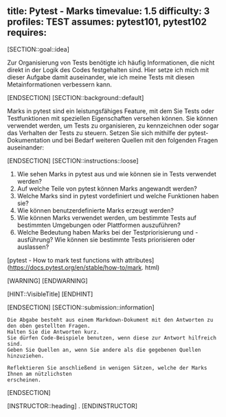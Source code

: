 title: Pytest - Marks
timevalue: 1.5
difficulty: 3
profiles: TEST
assumes: pytest101, pytest102
requires:
---
[SECTION::goal::idea]

Zur Organisierung von Tests benötigte ich häufig Informationen, die nicht direkt in der Logik
des Codes festgehalten sind.
Hier setze ich mich mit dieser Aufgabe damit auseinander, wie ich meine Tests mit diesen Metainformationen
verbessern kann.

[ENDSECTION]
[SECTION::background::default]

Marks in pytest sind ein leistungsfähiges Feature, mit dem Sie Tests oder Testfunktionen mit
speziellen Eigenschaften versehen können.
Sie können verwendet werden, um Tests zu organisieren, zu kennzeichnen oder sogar das Verhalten
der Tests zu steuern.
Setzen Sie sich mithilfe der pytest-Dokumentation und bei Bedarf weiteren Quellen mit den
folgenden Fragen auseinander:

[ENDSECTION]
[SECTION::instructions::loose]

1. Wie sehen Marks in pytest aus und wie können sie in Tests verwendet werden?
2. Auf welche Teile von pytest können Marks angewandt werden?
3. Welche Marks sind in pytest vordefiniert und welche Funktionen haben sie?
4. Wie können benutzerdefinierte Marks erzeugt werden?
5. Wie können Marks verwendet werden, um bestimmte Tests auf bestimmten Umgebungen oder
   Plattformen auszuführen?
6. Welche Bedeutung haben Marks bei der Testpriorisierung und -ausführung? Wie können sie
   bestimmte Tests priorisieren oder auslassen?

[pytest - How to mark test functions with attributes](https://docs.pytest.org/en/stable/how-to/mark.
html)

[WARNING]
[ENDWARNING]

[HINT::VisibleTitle]
[ENDHINT]

[ENDSECTION]
[SECTION::submission::information]

    Die Abgabe besteht aus einem Markdown-Dokument mit den Antworten zu den oben gestellten Fragen.
    Halten Sie die Antworten kurz.
    Sie dürfen Code-Beispiele benutzen, wenn diese zur Antwort hilfreich sind.
    Geben Sie Quellen an, wenn Sie andere als die gegebenen Quellen hinzuziehen.

    Reflektieren Sie anschließend in wenigen Sätzen, welche der Marks Ihnen am nützlichsten
    erscheinen.

[ENDSECTION]

[INSTRUCTOR::heading]
.
[ENDINSTRUCTOR]
